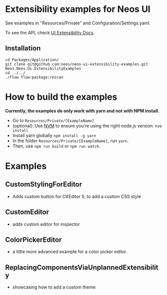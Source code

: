 # Extensibility examples for Neos UI

See examples in "Resources/Private" and Configuration/Settings.yaml.

To see the API, check [UI Extensibility Docs](https://neos.readthedocs.io/en/stable/ExtendingNeos/UiExtensibility.html).

## Installation

```
cd Packages/Application/
git clone git@github.com:neos/neos-ui-extensibility-examples.git Neos.Neos.Ui.ExtensibilityExamples
cd ../../
./flow flow:package:rescan
```

# How to build the examples

**Currently, the examples do only work with yarn and not with NPM install.**

- Go to `Resources/Private/[ExampleName]`
- (optional): Use [NVM](https://github.com/creationix/nvm) to ensure you're using the right node.js version: `nvm install`
- Install yarn globally `npm install -g yarn`
- In the folder `Resources/Private/[ExampleName]`, run `yarn`.
- Then, use `npm run build` or `npm run watch`.

# Examples

## CustomStylingForEditor

- Adds custom button for CKEditor 5, to add a custom CSS style

## CustomEditor

- adds custom editor for inspector

## ColorPickerEditor

- a little more advanced example for a color picker editor.

## ReplacingComponentsViaUnplannedExtensibility

- showcasing how to add a custom theme

